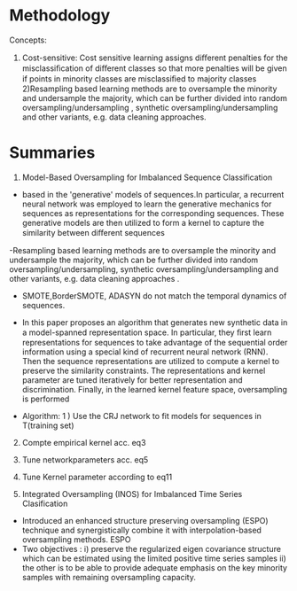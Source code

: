 # Methodology

Concepts:
1) Cost-sensitive:  Cost sensitive learning assigns diﬀerent penalties for the misclassiﬁcation of diﬀerent classes so that more penalties will be given if points in minority classes are misclassiﬁed to majority classes
2)Resampling based learning methods are to oversample the minority and undersample the majority, which can be further divided into random oversampling/undersampling , synthetic oversampling/undersampling and other variants, e.g. data cleaning approaches.


# Summaries

1) Model-Based Oversampling for Imbalanced Sequence Classification
- based in the 'generative' models of sequences.In particular, a recurrent neural network was employed to learn the generative mechanics for sequences as representations for the corresponding sequences. These generative models are then utilized to form a kernel to capture the similarity between diﬀerent sequences

-Resampling based learning methods are to oversample the minority and undersample the majority, which can be further divided into random oversampling/undersampling, synthetic oversampling/undersampling and other variants, e.g. data cleaning approaches .

- SMOTE,BorderSMOTE, ADASYN do not match the temporal dynamics of sequences.

-  In this paper proposes an algorithm that generates new synthetic data in a model-spanned representation space. In particular, they ﬁrst learn representations for sequences to take advantage of the sequential order information using a special kind of recurrent neural network (RNN). Then the sequence representations are utilized to compute a kernel to preserve the similarity constraints. The representations and kernel parameter are tuned iteratively for better representation and discrimination. Finally, in the learned kernel feature space, oversampling is performed

- Algorithm: 1 ) Use the CRJ network to fit models for sequences in T(training set)
2) Compte empirical kernel acc. eq3
3) Tune networkparameters acc. eq5
4) Tune Kernel parameter according to eq11

2) Integrated Oversampling (INOS) for Imbalanced Time Series Clasification
- Introduced an enhanced structure preserving oversampling (ESPO) technique and synergistically combine it with interpolation-based oversampling methods. ESPO 
- Two objectives : i) preserve the regularized eigen covariance structure which can be estimated using the limited positive time series samples 
ii) the other is to be able to provide adequate emphasis on the key minority samples with remaining oversampling capacity.
